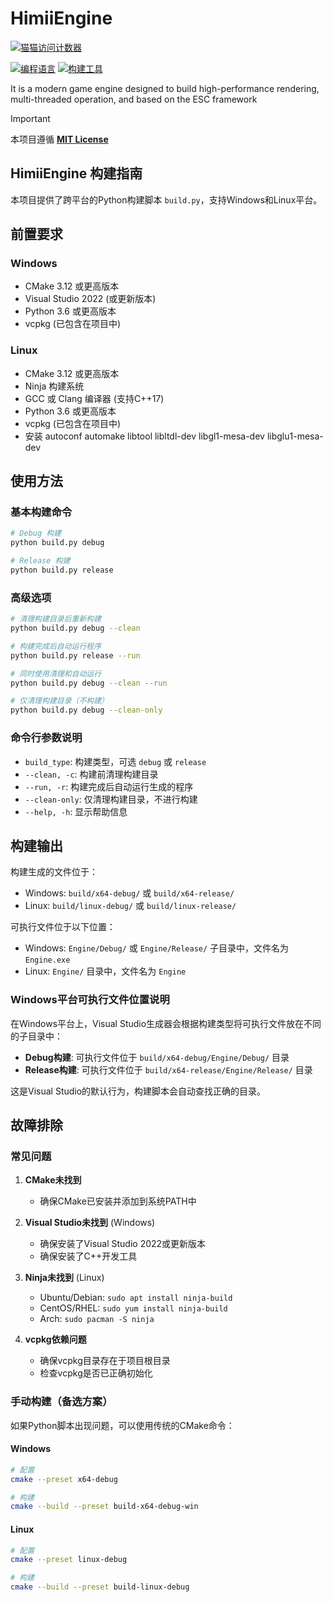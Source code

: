 # HimiiEngine

[![猫猫访问计数器](https://starry-trace-sky-moe-counter.vercel.app/get/@HimiiEngine?theme=rule34)](#)

[![编程语言](https://img.shields.io/badge/编程语言-C++_17-blue.svg?style=for-the-badge)](#)
[![构建工具](https://img.shields.io/badge/构建工具-Cmake_>=3.8-green.svg?style=for-the-badge)](#)

It is a modern game engine designed to build high-performance rendering, multi-threaded operation, and based on the ESC framework

> [!IMPORTANT]
> 本项目遵循 [**MIT License**](https://github.com/HimiiFish/HimiiEngine/blob/main/LICENSE)

## HimiiEngine 构建指南

本项目提供了跨平台的Python构建脚本 `build.py`，支持Windows和Linux平台。

## 前置要求

### Windows
- CMake 3.12 或更高版本
- Visual Studio 2022 (或更新版本)
- Python 3.6 或更高版本
- vcpkg (已包含在项目中)

### Linux
- CMake 3.12 或更高版本
- Ninja 构建系统
- GCC 或 Clang 编译器 (支持C++17)
- Python 3.6 或更高版本
- vcpkg (已包含在项目中)
- 安装 autoconf automake libtool libltdl-dev libgl1-mesa-dev libglu1-mesa-dev

## 使用方法

### 基本构建命令

```bash
# Debug 构建
python build.py debug

# Release 构建
python build.py release
```

### 高级选项

```bash
# 清理构建目录后重新构建
python build.py debug --clean

# 构建完成后自动运行程序
python build.py release --run

# 同时使用清理和自动运行
python build.py debug --clean --run

# 仅清理构建目录（不构建）
python build.py debug --clean-only
```

### 命令行参数说明

- `build_type`: 构建类型，可选 `debug` 或 `release`
- `--clean, -c`: 构建前清理构建目录
- `--run, -r`: 构建完成后自动运行生成的程序
- `--clean-only`: 仅清理构建目录，不进行构建
- `--help, -h`: 显示帮助信息

## 构建输出

构建生成的文件位于：

- Windows: `build/x64-debug/` 或 `build/x64-release/`
- Linux: `build/linux-debug/` 或 `build/linux-release/`

可执行文件位于以下位置：

- Windows: `Engine/Debug/` 或 `Engine/Release/` 子目录中，文件名为 `Engine.exe`
- Linux: `Engine/` 目录中，文件名为 `Engine`

### Windows平台可执行文件位置说明

在Windows平台上，Visual Studio生成器会根据构建类型将可执行文件放在不同的子目录中：

- **Debug构建**: 可执行文件位于 `build/x64-debug/Engine/Debug/` 目录
- **Release构建**: 可执行文件位于 `build/x64-release/Engine/Release/` 目录

这是Visual Studio的默认行为，构建脚本会自动查找正确的目录。

## 故障排除

### 常见问题

1. **CMake未找到**
   - 确保CMake已安装并添加到系统PATH中

2. **Visual Studio未找到** (Windows)
   - 确保安装了Visual Studio 2022或更新版本
   - 确保安装了C++开发工具

3. **Ninja未找到** (Linux)
   - Ubuntu/Debian: `sudo apt install ninja-build`
   - CentOS/RHEL: `sudo yum install ninja-build`
   - Arch: `sudo pacman -S ninja`

4. **vcpkg依赖问题**
   - 确保vcpkg目录存在于项目根目录
   - 检查vcpkg是否已正确初始化

### 手动构建（备选方案）

如果Python脚本出现问题，可以使用传统的CMake命令：

#### Windows
```bash
# 配置
cmake --preset x64-debug

# 构建
cmake --build --preset build-x64-debug-win
```

#### Linux
```bash
# 配置
cmake --preset linux-debug

# 构建
cmake --build --preset build-linux-debug

